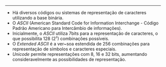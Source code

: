 ___
- Há diversos códigos ou sistemas de representação de caracteres utilizando a base binária.
- O *ASCII* (American Standard Code for Information Interchange - Código Padrão Americano para Intercâmbio de informações).
- Inicialmente, o *ASCII* utiliza 7bits para a representação de caracteres, o que possibilita 128 (2⁷) combinações possíveis.
- O *Extended ASCII* é a ver~soa estendida de 256 combinações para representação de símbolos e caracteres especiais.
- *Unicode* permite representações com 8, 16 e 32 bits, aumentando consideravelmente as possibilidades de representação.